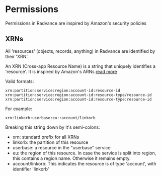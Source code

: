 # Permissions

Permissions in Radvance are inspired by Amazon's security policies

## XRNs

All 'resources' (objects, records, anything) in Radvance are identified by their 'XRN'.

An XRN (Cross-app Resource Name) is a string that uniquely identifies a 'resource'.
It is inspired by Amazon's ARNs [read more](http://docs.aws.amazon.com/general/latest/gr/aws-arns-and-namespaces.html)

Valid formats:

    xrn:partition:service:region:account-id:resource-id
    xrn:partition:service:region:account-id:resource-type/resource-id
    xrn:partition:service:region:account-id:resource-type:resource-id

For example:

    xrn:linkorb:userbase:eu::account/linkorb

Breaking this string down by it's semi-colons:

* xrn: standard prefix for all XRNs
* linkorb: the partition of this resource
* userbase: a resource in the "userbase" service
* eu: the region of this resource. In case the service is split into region, this contains a region name. Otherwise it remains empty.
* account/linkorb: This indicates the resource is of type 'account', with identifier 'linkorb'
